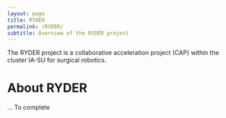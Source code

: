 ```yaml
---
layout: page
title: RYDER
permalink: /RYDER/
subtitle: Overview of the RYDER project
---
```


The RYDER project is a collaborative acceleration project (CAP) within the cluster IA-SU for surgical robotics.

# About RYDER

... To complete
